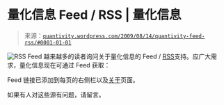 <!--yml

分类：未分类

日期：2024-05-18 13:56:40

-->

# 量化信息 Feed / RSS | 量化信息

> 来源：[`quantivity.wordpress.com/2009/08/14/quantivity-feed-rss/#0001-01-01`](https://quantivity.wordpress.com/2009/08/14/quantivity-feed-rss/#0001-01-01)

![RSS Feed](https://quantivity.wordpress.com/feed/rss2/ "使用 RSS 同步本网站") 越来越多的读者询问关于量化信息的 Feed / [RSS](http://en.wikipedia.org/wiki/RSS)支持。应广大需求，量化信息现在可通过 Feed 获取：

Feed 链接已添加到每页的右侧栏以及[关于](https://quantivity.wordpress.com/about/)页面。

如果有人对这些源有问题，请留言。
